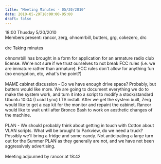 ```yaml
---
title: "Meeting Minutes - 05/20/2010"
date: 2010-05-20T18:00:00-05:00
draft: false
---
```


18:00 Thusday 5/20/2010<br />
Members present: rancor, zerg, ohnomrbill, butters, grg, cokezero, drc<br />
<br />
drc Taking minutes<br />
<br />
ohnomrbill has brought in a form for application for an armature radio club license.  We're not sure if we trust ourselves to not break FCC rules (i.e. we are immature rather than armature).  FCC rules don't allow for anything fun (no encryption, etc, what's the point?)<br />
<br />
MAME cabinet discussion -  Do we have enough drive space?  Probably, but butters would like more.  We are going to document everything we do to make the system work, and turn it into a script to modify a stock/standard Ubuntu 10.04 (Lucid Lynx) LTS install.  After we get the system built, Zerg would like to get a cap kit for the monitor and repaint the cabinet.  Rancor would like to wait until after Bronco Bash to work on aesthetic changes of the machine.<br />
<br />
PLAN - We should probably think about getting in touch with Cotton about VLAN scripts.  What will be brought to Parkview, do we need a truck?  Possibly we'll bring a fridge and some candy.  Not anticipating a large turn out for the Summer PLAN as they generally are not, and we have not been aggressively advertising.<br />
<br />
Meeting adjourned by rancor at 18:42